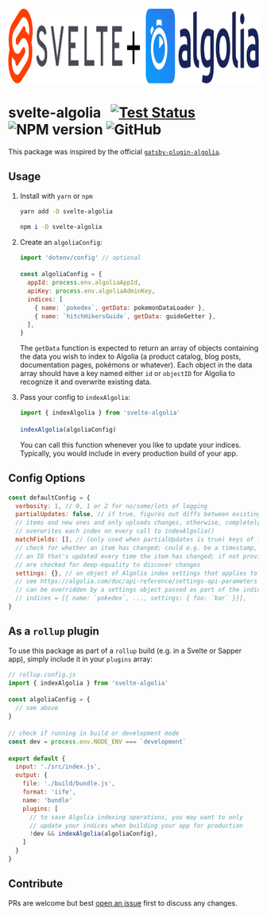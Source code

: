 <p align="center">
  <img src="assets/banner.svg" alt="Banner" height=150>
</p>

# svelte-algolia &nbsp; [![Test Status](https://github.com/janosh/svelte-algolia/workflows/Tests/badge.svg)](https://github.com/janosh/svelte-algolia/actions) ![NPM version](https://img.shields.io/npm/v/svelte-algolia?color=blue&logo=NPM) ![GitHub](https://img.shields.io/github/license/janosh/svelte-algolia)

This package was inspired by the official [`gatsby-plugin-algolia`](https://github.com/algolia/gatsby-plugin-algolia).

## Usage

1. Install with `yarn` or `npm`

   ```sh
   yarn add -D svelte-algolia
   ```

   ```sh
   npm i -D svelte-algolia
   ```

2. Create an `algoliaConfig`:

   ```js
   import 'dotenv/config' // optional

   const algoliaConfig = {
     appId: process.env.algoliaAppId,
     apiKey: process.env.algoliaAdminKey,
     indices: [
       { name: `pokedex`, getData: pokemonDataLoader },
       { name: `hitchHikersGuide`, getData: guideGetter },
     ],
   }
   ```

   The `getData` function is expected to return an array of objects containing the data you wish to index to Algolia (a product catalog, blog posts, documentation pages, pokémons or whatever). Each object in the data array should have a key named either `id` or `objectID` for Algolia to recognize it and overwrite existing data.

3. Pass your config to `indexAlgolia`:

   ```js
   import { indexAlgolia } from 'svelte-algolia'

   indexAlgolia(algoliaConfig)
   ```

   You can call this function whenever you like to update your indices. Typically, you would include in every production build of your app.

## Config Options

```js
const defaultConfig = {
  verbosity: 1, // 0, 1 or 2 for no/some/lots of logging
  partialUpdates: false, // if true, figures out diffs between existing
  // items and new ones and only uploads changes, otherwise, completely
  // overwrites each index on every call to indexAlgolia()
  matchFields: [], // (only used when partialUpdates is true) keys of fields to
  // check for whether an item has changed; could e.g. be a timestamp, hash or
  // an ID that's updated every time the item has changed; if not provided, items
  // are checked for deep-equality to discover changes
  settings: {}, // an object of Algolia index settings that applies to all indices
  // see https://algolia.com/doc/api-reference/settings-api-parameters
  // can be overridden by a settings object passed as part of the indices array:
  // indices = [{ name: `pokedex`, ..., settings: { foo: `bar` }}],
}
```

## As a `rollup` plugin

To use this package as part of a `rollup` build (e.g. in a Svelte or Sapper app), simply include it in your `plugins` array:

```js
// rollup.config.js
import { indexAlgolia } from 'svelte-algolia'

const algoliaConfig = {
  // see above
}

// check if running in build or development mode
const dev = process.env.NODE_ENV === `development`

export default {
  input: './src/index.js',
  output: {
    file: './build/bundle.js',
    format: 'iife',
    name: 'bundle'
    plugins: [
      // to save Algolia indexing operations, you may want to only
      // update your indices when building your app for production
      !dev && indexAlgolia(algoliaConfig),
    ]
  }
}
```

## Contribute

PRs are welcome but best [open an issue](https://github.com/janosh/svelte-algolia/issues/new/choose) first to discuss any changes.
